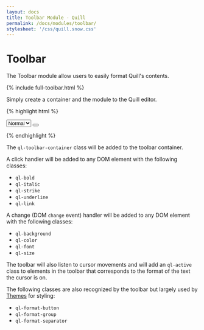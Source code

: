 ```yaml
---
layout: docs
title: Toolbar Module - Quill
permalink: /docs/modules/toolbar/
stylesheet: '/css/quill.snow.css'
---
```


# Toolbar

The Toolbar module allow users to easily format Quill's contents.

<div class="quill-wrapper">
  <div id="toolbar-toolbar" class="toolbar">
  {% include full-toolbar.html %}
  </div>
  <div id="toolbar-editor" class="editor"></div>
</div>
<script src="/js/quill.js"></script>
<script>
  var editor = new Quill('#toolbar-editor', {
    modules: {
      toolbar: { container: '#toolbar-toolbar' }
    },
    theme: 'snow'
  });
</script>

Simply create a container and the module to the Quill editor.

{% highlight html %}
<!-- Create toolbar container -->
<div id="toolbar">
  <!-- Add font size dropdown -->
  <select class="ql-size">
    <option value="small">Small</option>
    <option value="normal" selected>Normal</option>
    <option value="large">Large</option>
    <option value="huge">Huge</option>
  </select>
  <!-- Add a bold button -->
  <button class="ql-bold"></button>
</div>
<div id="editor"></div>

<!-- Initialize editor and toolbar -->
<script>
  var editor = new Quill('#editor');
  editor.addModule('toolbar', {
    container: '#toolbar'     // Selector for toolbar container
  });
</script>
{% endhighlight %}

The `ql-toolbar-container` class will be added to the toolbar container.

A click handler will be added to any DOM element with the following classes:

- `ql-bold`
- `ql-italic`
- `ql-strike`
- `ql-underline`
- `ql-link`

A change (DOM `change` event) handler will be added to any DOM element with the following classes:

- `ql-background`
- `ql-color`
- `ql-font`
- `ql-size`

The toolbar will also listen to cursor movements and will add an `ql-active` class to elements in the toolbar that corresponds to the format of the text the cursor is on.

The following classes are also recognized by the toolbar but largely used by [Themes](/docs/themes/) for styling:

- `ql-format-button`
- `ql-format-group`
- `ql-format-separator`

